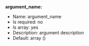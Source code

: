 **argument_name:**

* Name: argument_name
* Is required: no
* Is array: yes
* Description: argument description
* Default:  array () 
